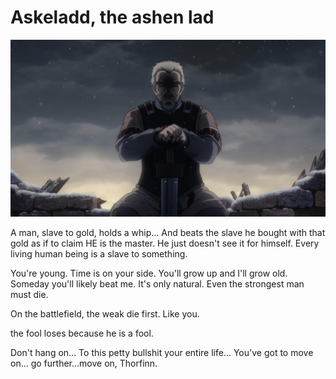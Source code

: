 # Askeladd, the ashen lad

![askeladd](../assets/askeladd.jpg)

A man, slave to gold, holds a whip... And beats the slave he bought with that gold as if to claim HE is the master. He just doesn't see it for himself. Every living human being is a slave to something.

You're young. Time is on your side. You'll grow up and I'll grow old. Someday you'll likely beat me. It's only natural. Even the strongest man must die.

On the battlefield, the weak die first. Like you.

the fool loses because he is a fool.

Don't hang on... To this petty bullshit your entire life... You've got to move on... go further...move on, Thorfinn.
